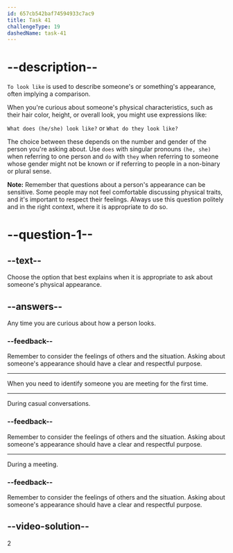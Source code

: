 ```yaml
---
id: 657cb542baf74594933c7ac9
title: Task 41
challengeType: 19
dashedName: task-41
---
```


# --description--

`To look like` is used to describe someone's or something's appearance, often implying a comparison.

When you're curious about someone's physical characteristics, such as their hair color, height, or overall look, you might use expressions like:

`What does (he/she) look like?` or `What do they look like?`

The choice between these depends on the number and gender of the person you're asking about. Use `does` with singular pronouns `(he, she)` when referring to one person and `do` with `they` when referring to someone whose gender might not be known or if referring to people in a non-binary or plural sense.

**Note:** Remember that questions about a person's appearance can be sensitive. Some people may not feel comfortable discussing physical traits, and it's important to respect their feelings. Always use this question politely and in the right context, where it is appropriate to do so.


# --question-1--

## --text--

Choose the option that best explains when it is appropriate to ask about someone's physical appearance.

## --answers--

Any time you are curious about how a person looks.

### --feedback--

Remember to consider the feelings of others and the situation. Asking about someone's appearance should have a clear and respectful purpose.

---

When you need to identify someone you are meeting for the first time.

---

During casual conversations.

### --feedback--

Remember to consider the feelings of others and the situation. Asking about someone's appearance should have a clear and respectful purpose.

---

During a meeting.

### --feedback--

Remember to consider the feelings of others and the situation. Asking about someone's appearance should have a clear and respectful purpose.

## --video-solution--

2
